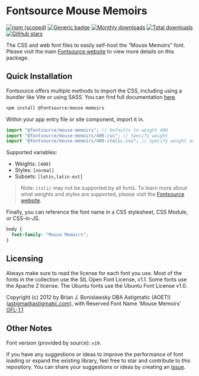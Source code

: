 # Fontsource Mouse Memoirs

[![npm (scoped)](https://img.shields.io/npm/v/@fontsource/mouse-memoirs?color=brightgreen)](https://www.npmjs.com/package/@fontsource/mouse-memoirs) [![Generic badge](https://img.shields.io/badge/fontsource-passing-brightgreen)](https://github.com/fontsource/fontsource) [![Monthly downloads](https://badgen.net/npm/dm/@fontsource/mouse-memoirs)](https://github.com/fontsource/fontsource) [![Total downloads](https://badgen.net/npm/dt/@fontsource/mouse-memoirs)](https://github.com/fontsource/fontsource) [![GitHub stars](https://img.shields.io/github/stars/fontsource/fontsource.svg?style=social&label=Star)](https://github.com/fontsource/fontsource/stargazers)

The CSS and web font files to easily self-host the “Mouse Memoirs” font. Please visit the main [Fontsource website](https://fontsource.org/fonts/mouse-memoirs) to view more details on this package.

## Quick Installation

Fontsource offers multiple methods to import the CSS, including using a bundler like Vite or using SASS. You can find full documentation [here](https://fontsource.org/docs/getting-started/introduction).

```javascript
npm install @fontsource/mouse-memoirs
```

Within your app entry file or site component, import it in.

```javascript
import "@fontsource/mouse-memoirs"; // Defaults to weight 400
import "@fontsource/mouse-memoirs/400.css"; // Specify weight
import "@fontsource/mouse-memoirs/400-italic.css"; // Specify weight and style
```

Supported variables:
- Weights: `[400]`
- Styles: `[normal]`
- Subsets: `[latin,latin-ext]`

> Note: `italic` may not be supported by all fonts. To learn more about what weights and styles are supported, please visit the [Fontsource website](https://fontsource.org/fonts/mouse-memoirs).

Finally, you can reference the font name in a CSS stylesheet, CSS Module, or CSS-in-JS.

```css
body {
  font-family: "Mouse Memoirs";
}
```

## Licensing
Always make sure to read the license for each font you use. Most of the fonts in the collection use the SIL Open Font License, v1.1. Some fonts use the Apache 2 license. The Ubuntu fonts use the Ubuntu Font License v1.0.

Copyright (c) 2012 by Brian J. Bonislawsky DBA Astigmatic (AOETI) (astigma@astigmatic.com), with Reserved Font Name 'Mouse Memoirs'
[OFL-1.1](https://openfontlicense.org)

## Other Notes
Font version (provided by source): `v19`.

If you have any suggestions or ideas to improve the performance of font loading or expand the existing library, feel free to star and contribute to this repository. You can share your suggestions or ideas by creating an [issue](https://github.com/fontsource/fontsource/issues).